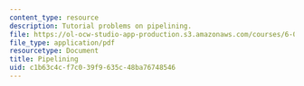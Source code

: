 ```yaml
---
content_type: resource
description: Tutorial problems on pipelining.
file: https://ol-ocw-studio-app-production.s3.amazonaws.com/courses/6-004-computation-structures-spring-2009/c1b63c4cf7c039f9635c48ba76748546_MIT6_004s09_tutor09.pdf
file_type: application/pdf
resourcetype: Document
title: Pipelining
uid: c1b63c4c-f7c0-39f9-635c-48ba76748546
---
```

